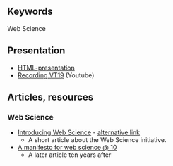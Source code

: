 
## Keywords
Web Science

## Presentation
- [HTML-presentation](https://rawgit.com/1dv527/syllabus/master/lectures/00/index02.html)
- [Recording VT19](https://youtu.be/3fITIZWLmL0) (Youtube)


## Articles, resources
### Web Science
- [Introducing Web Science](http://eprints.soton.ac.uk/266555/1/CACM.pdf)  -  [alternative link](http://cacm.acm.org/magazines/2008/7/5366-web-science/fulltext)
  - A short article about the Web Science initiative.
- [A manifesto for web science @ 10](http://www.webscience.org/wp-content/uploads/sites/117/2016/12/WebSci-manifesto-v19.pdf)
  - A later article ten years after